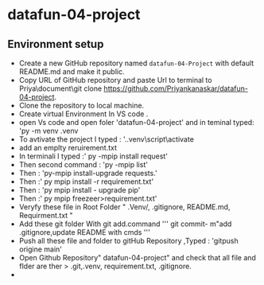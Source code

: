 # datafun-04-project
 
 ## Environment setup
 
- Create a new GitHub repository named `datafun-04-Project` with default README.md and make it public.
- Copy URL of GitHub repository and paste Url to terminal to Priya\document\git clone https://github.com/Priyankanaskar/datafun-04-project.
- Clone the repository to local machine.
- Create virtual Environment In VS code . 
- open Vs code and open foler 'datafun-04-project' and in teminal typed: 'py -m venv .venv
- To avtivate the project I typed : '.\.venv\script\activate
- add an emplty reruirement.txt  
- In terminali I typed :' py -mpip install request'
- Then second command : 'py -mpip list'
- Then : 'py-mpip install-upgrade requests.'
- Then :' py mpip install -r requirement.txt'
- Then : 'py mpip install - upgrade pip'
- Then :' py mpip freezeer>requirement.txt'
- Veryfy these file in Root Folder " .Venv/, .gitignore, README.md, Requirment.txt "
- Add these git folder With git add.command ''' git commit- m"add .gitignore,update README with cmds '''
- Push all these file and folder to gitHub Repository ,Typed : 'gitpush origine main'
- Open Github Repository" datafun-04-project" and check that all file and flder are ther > .git,.venv,
   requirement.txt, .gitignore.
-
### 
```